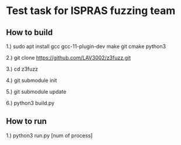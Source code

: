 # Test task for ISPRAS fuzzing team

## How to build

1.) sudo apt install gcc gcc-11-plugin-dev make git cmake python3

2.) git clone https://github.com/LAV3002/z3fuzz.git

3.) cd z3fuzz

4.) git submodule init

5.) git submodule update

6.) python3 build.py

## How to run

1.) python3 run.py [num of process]